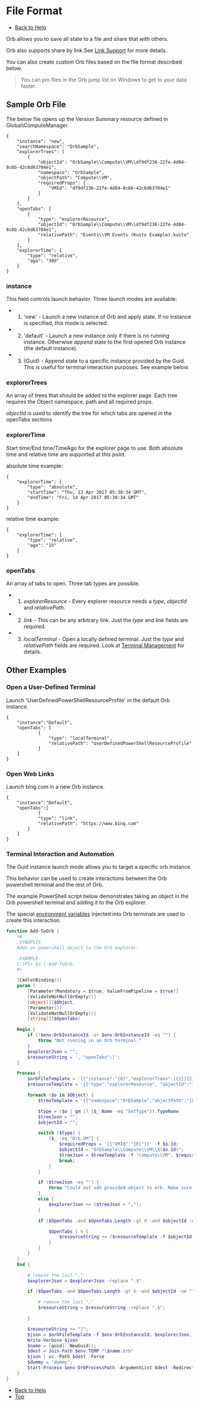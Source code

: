 # File Format

* [Back to Help](all.md)

Orb allows you to save all state to a file and share that with others.

Orb also supports share by link.See [Link Support](linkSupport.md) for more details.

You can also create custom Orb files based on the file format described below.

> You can pin files in the Orb jump list on Windows to get to your data faster.

## Sample Orb File

The below file opens up the Version Summary resource defined in Global\ComputeManager.
```
{
    "instance": "new",
    "searchNamespace": "OrbSample",
    "explorerTrees": [
        {
            "objectId": "OrbSample\\Compute\\VM\\df9df236-22fe-4d84-8c6b-42c6d63704e1",
            "namespace": "OrbSample",
            "objectPath": "Compute\\VM",
            "requiredProps": {
                "VMId": "df9df236-22fe-4d84-8c6b-42c6d63704e1"
            }
        }
    ],
    "openTabs": [
        {
            "type": "explorerResource",
            "objectId": "OrbSample\\Compute\\VM\\df9df236-22fe-4d84-8c6b-42c6d63704e1",
            "relativePath": "Events\\VM Events (Kusto Example).kusto"
        }
    ],
    "explorerTime": {
        "type": "relative",
        "ago": "30d"
    }
}
```

### instance

This field controls launch behavior. Three launch modes are available:

* 1. 'new' - Launch a new instance of Orb and apply state. If no instance is specified, this mode is selected.
* 2. 'default' - Launch a new instance only if there is no running instance. Otherwise *append* state to the first opened Orb instance (the default instance).
* 3. {Guid} - Append state to a specific instance provided by the Guid. This is useful for terminal interaction purposes. See example below.

### explorerTrees

An array of trees that should be added to the explorer page. Each tree requires the Object namespace, path and all required props.

*objectId* is used to identify the tree for which tabs are opened in the openTabs sections

### explorerTime

Start time/End time/TimeAgo for the explorer page to use. Both absolute time and relative time are supported at this point.

absolute time example:

```
{
    "explorerTime": {
        "type": "absolute",
        "startTime": "Thu, 13 Apr 2017 05:38:34 GMT",
        "endTime": "Fri, 14 Apr 2017 05:38:34 GMT"
    }
}
```

relative time example:

```
{
    "explorerTime": {
        "type": "relative",
        "ago": "1h"
    }
}
```

### openTabs

An array of tabs to open. Three tab types are possible.

* 1. *explorerResource* - Every explorer resource needs a *type*, *objectId* and *relativePath*.
* 2. *link* - This can be any arbitrary link. Just the *type* and *link* fields are required.
* 3. *localTerminal* - Open a locally defined terminal. Just the *type* and *relativePath* fields are required. Look at [Terminal Management](terminal.md) for details.

## Other Examples

### Open a User-Defined Terminal

Launch 'UserDefinedPowerShellResourceProfile' in the default Orb instance.

```
{
    "instance":"Default",
    "openTabs": [
            {
                "type": "localTerminal",
                "relativePath": "UserDefinedPowerShellResourceProfile"
            }
    ]
}
```

### Open Web Links

Launch bing.com in a new Orb instance.

```
{
    "instance":"Default",
    "openTabs":[
            {
            "type": "link",
            "relativePath": "https://www.bing.com"
        }
    ]
}
```

### Terminal Interaction and Automation

The Guid instance launch mode allows you to target a specific orb instance.

This behavior can be used to create interactions between the Orb powershell terminal and the rest of Orb.

The example PowerShell script below demonstrates taking an object in the Orb powershell terminal and adding it to the Orb explorer.

The special [environment variables](terminal.md) injected into Orb terminals are used to create this interaction.

```powershell
function Add-ToOrb {
    <#
    .SYNOPSIS
    Adds an powershell object to the Orb explorer.

    .EXAMPLE
    C:\PS> $o | Add-ToOrb;
    #>

    [CmdletBinding()]
    param (
        [Parameter(Mandatory = $true, ValueFromPipeline = $true)]
        [ValidateNotNullOrEmpty()]
        [object[]]$Object,
        [Parameter()]
        [ValidateNotNullOrEmpty()]
        [string[]]$OpenTabs)

    Begin {
        if (!$env:OrbInstanceId -or $env:OrbInstanceId -eq "") {
            throw "Not running in an Orb terminal."
        }
        $explorerJson = "";
        $resourceString = ', "openTabs":[';
    }

    Process {
        $orbFileTemplate = '{{"instance":"{0}","explorerTrees":[{1}]{2}}}';
        $resourceTemplate = '{{"type":"explorerResource", "objectId":"{0}", "relativePath":"{1}"}},';

        foreach ($o in $Object) {
            $treeTemplate = '{{"namespace":"OrbSample","objectPath":"{0}","requiredProps":{1},"objectId":"{2}"}}';

            $type = ($o | gm |? {$_.Name -eq "GetType"}).TypeName
            $treeJson = "";
            $objectId = "";

            switch ($type) {
                {$_ -eq "Orb.VM"} {
                    $requiredProps = '{{"VMId":"{0}"}}' -f $o.Id;
                    $objectId = "OrbSample\\Compute\\VM\\$($o.Id)";
                    $treeJson = $treeTemplate -f "Compute\\VM", $requiredProps, $objectId
                    break;
                }
            }

            if ($treeJson -eq "") {
                throw "Could not add provided object to orb. Make sure the provided object type is supported.";
            }
            else {
                $explorerJson += ($treeJson + ",");
            }

            if ($OpenTabs -and $OpenTabs.Length -gt 0 -and $objectId -ne "") {

                $OpenTabs | % {
                    $resourceString += ($resourceTemplate -f $objectId, $_.Replace("\", "\\"))
                }
            }
        }
    }
    End {

        # remove the last ","
        $explorerJson = $explorerJson -replace ".$"

        if ($OpenTabs -and $OpenTabs.Length -gt 0 -and $objectId -ne "") {

            # remove the last ","
            $resourceString = $resourceString -replace ".$";

        }

        $resourceString += "]";
        $json = $orbFileTemplate -f $env:OrbInstanceId, $explorerJson, $resourceString
        Write-Verbose $json
        $name = [guid]::NewGuid();
        $dest = Join-Path $env:TEMP "\$name.orb"
        $json | sc -Path $dest -Force
        $dummy = "dummy";
        Start-Process $env:OrbProcessPath -ArgumentList $dest -RedirectStandardOutput $dummy;
    }
}
```

* [Back to Help](all.md)
* [Top](#file-format)
